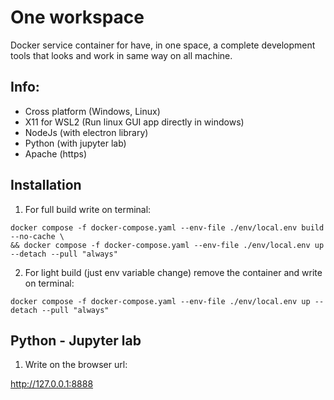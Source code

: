 # One workspace

Docker service container for have, in one space, a complete development tools that looks and work in same way on all machine.

## Info:

-   Cross platform (Windows, Linux)
-   X11 for WSL2 (Run linux GUI app directly in windows)
-   NodeJs (with electron library)
-   Python (with jupyter lab)
-   Apache (https)

## Installation

1. For full build write on terminal:

```
docker compose -f docker-compose.yaml --env-file ./env/local.env build --no-cache \
&& docker compose -f docker-compose.yaml --env-file ./env/local.env up --detach --pull "always"
```

2. For light build (just env variable change) remove the container and write on terminal:

```
docker compose -f docker-compose.yaml --env-file ./env/local.env up --detach --pull "always"
```

## Python - Jupyter lab

1. Write on the browser url:

http://127.0.0.1:8888
